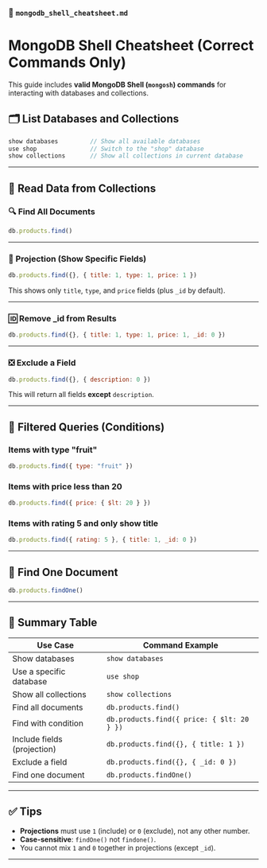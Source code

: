



### 📄 `mongodb_shell_cheatsheet.md`


# MongoDB Shell Cheatsheet (Correct Commands Only)

This guide includes **valid MongoDB Shell (`mongosh`) commands** for interacting with databases and collections.



## 🗂️ List Databases and Collections

```js
show databases         // Show all available databases
use shop               // Switch to the "shop" database
show collections       // Show all collections in current database
````

---

## 📄 Read Data from Collections

### 🔍 Find All Documents

```js
db.products.find()
```

---

### 📌 Projection (Show Specific Fields)

```js
db.products.find({}, { title: 1, type: 1, price: 1 })
```

This shows only `title`, `type`, and `price` fields (plus `_id` by default).

---

### 🆔 Remove \_id from Results

```js
db.products.find({}, { title: 1, type: 1, price: 1, _id: 0 })
```

---

### ❎ Exclude a Field

```js
db.products.find({}, { description: 0 })
```

This will return all fields **except** `description`.

---

## 🔎 Filtered Queries (Conditions)

### Items with type "fruit"

```js
db.products.find({ type: "fruit" })
```

### Items with price less than 20

```js
db.products.find({ price: { $lt: 20 } })
```

### Items with rating 5 and only show title

```js
db.products.find({ rating: 5 }, { title: 1, _id: 0 })
```

---

## 🎯 Find One Document

```js
db.products.findOne()
```

---

## 📌 Summary Table

| Use Case                    | Command Example                            |
| --------------------------- | ------------------------------------------ |
| Show databases              | `show databases`                           |
| Use a specific database     | `use shop`                                 |
| Show all collections        | `show collections`                         |
| Find all documents          | `db.products.find()`                       |
| Find with condition         | `db.products.find({ price: { $lt: 20 } })` |
| Include fields (projection) | `db.products.find({}, { title: 1 })`       |
| Exclude a field             | `db.products.find({}, { _id: 0 })`         |
| Find one document           | `db.products.findOne()`                    |

---

## ✅ Tips

* **Projections** must use `1` (include) or `0` (exclude), not any other number.
* **Case-sensitive**: `findOne()` not `findone()`.
* You cannot mix `1` and `0` together in projections (except `_id`).

---


